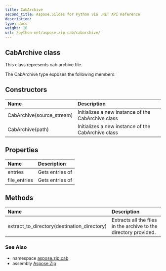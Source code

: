 ```yaml
---
title: CabArchive
second_title: Aspose.Sildes for Python via .NET API Reference
description: 
type: docs
weight: 10
url: /python-net/aspose.zip.cab/cabarchive/
---
```


## CabArchive class

This class represents cab archive file.

The CabArchive type exposes the following members:
## Constructors
| Name | Description |
| :- | :- |
|CabArchive(source_stream)|Initializes a new instance of the CabArchive class|
|CabArchive(path)|Initializes a new instance of the CabArchive class|
## Properties
| Name | Description |
| :- | :- |
|entries|Gets entries of|
|file_entries|Gets entries of|
## Methods
| Name | Description |
| :- | :- |
|extract_to_directory(destination_directory)|Extracts all the files in the archive to the directory provided.|

### See Also

* namespace [aspose.zip.cab](/zip/python-net/aspose.zip.cab/)
* assembly [Aspose.Zip](/zip/python-net/)

